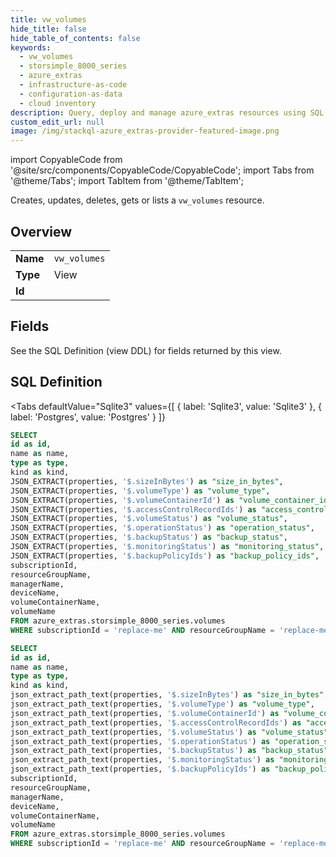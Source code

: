 ```yaml
--- 
title: vw_volumes
hide_title: false
hide_table_of_contents: false
keywords:
  - vw_volumes
  - storsimple_8000_series
  - azure_extras
  - infrastructure-as-code
  - configuration-as-data
  - cloud inventory
description: Query, deploy and manage azure_extras resources using SQL
custom_edit_url: null
image: /img/stackql-azure_extras-provider-featured-image.png
---
```


import CopyableCode from '@site/src/components/CopyableCode/CopyableCode';
import Tabs from '@theme/Tabs';
import TabItem from '@theme/TabItem';

Creates, updates, deletes, gets or lists a <code>vw_volumes</code> resource.

## Overview
<table><tbody>
<tr><td><b>Name</b></td><td><code>vw_volumes</code></td></tr>
<tr><td><b>Type</b></td><td>View</td></tr>
<tr><td><b>Id</b></td><td><CopyableCode code="azure_extras.storsimple_8000_series.vw_volumes" /></td></tr>
</tbody></table>

## Fields

See the SQL Definition (view DDL) for fields returned by this view.

## SQL Definition

<Tabs
defaultValue="Sqlite3"
values={[
{ label: 'Sqlite3', value: 'Sqlite3' },
{ label: 'Postgres', value: 'Postgres' }
]}
>
<TabItem value="Sqlite3">

```sql
SELECT
id as id,
name as name,
type as type,
kind as kind,
JSON_EXTRACT(properties, '$.sizeInBytes') as "size_in_bytes",
JSON_EXTRACT(properties, '$.volumeType') as "volume_type",
JSON_EXTRACT(properties, '$.volumeContainerId') as "volume_container_id",
JSON_EXTRACT(properties, '$.accessControlRecordIds') as "access_control_record_ids",
JSON_EXTRACT(properties, '$.volumeStatus') as "volume_status",
JSON_EXTRACT(properties, '$.operationStatus') as "operation_status",
JSON_EXTRACT(properties, '$.backupStatus') as "backup_status",
JSON_EXTRACT(properties, '$.monitoringStatus') as "monitoring_status",
JSON_EXTRACT(properties, '$.backupPolicyIds') as "backup_policy_ids",
subscriptionId,
resourceGroupName,
managerName,
deviceName,
volumeContainerName,
volumeName
FROM azure_extras.storsimple_8000_series.volumes
WHERE subscriptionId = 'replace-me' AND resourceGroupName = 'replace-me' AND managerName = 'replace-me' AND deviceName = 'replace-me';
```

</TabItem>
<TabItem value="Postgres">

```sql
SELECT
id as id,
name as name,
type as type,
kind as kind,
json_extract_path_text(properties, '$.sizeInBytes') as "size_in_bytes",
json_extract_path_text(properties, '$.volumeType') as "volume_type",
json_extract_path_text(properties, '$.volumeContainerId') as "volume_container_id",
json_extract_path_text(properties, '$.accessControlRecordIds') as "access_control_record_ids",
json_extract_path_text(properties, '$.volumeStatus') as "volume_status",
json_extract_path_text(properties, '$.operationStatus') as "operation_status",
json_extract_path_text(properties, '$.backupStatus') as "backup_status",
json_extract_path_text(properties, '$.monitoringStatus') as "monitoring_status",
json_extract_path_text(properties, '$.backupPolicyIds') as "backup_policy_ids",
subscriptionId,
resourceGroupName,
managerName,
deviceName,
volumeContainerName,
volumeName
FROM azure_extras.storsimple_8000_series.volumes
WHERE subscriptionId = 'replace-me' AND resourceGroupName = 'replace-me' AND managerName = 'replace-me' AND deviceName = 'replace-me';
```

</TabItem>
</Tabs>
